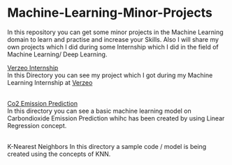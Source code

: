 # Machine-Learning-Minor-Projects
In this repository you can get some minor projects in the Machine Learning domain to learn and practise and increase your Skills. Also I will share my own projects which I did during some Internship which I did in the field of Machine Learning/ Deep Learning.

<a href="https://github.com/Abhinav-26/Machine-Learning-Minor-Projects/tree/master/Verzeo%20InternShip">
  Verzeo Internship
  </a><br>
In this Directory you can see my project which I got during my Machine Learning Internship at 
<a href="https://verzeo.in/">Verzeo</a><br><br>

<a href="https://github.com/Abhinav-26/Machine-Learning-Minor-Projects/tree/master/Co2%20Emission%20Prediction">Co2 Emission Prediction</a><br>
In this directory you can see a basic machine learning model on Carbondioxide Emission Prediction whihc has been created by using Linear Regression concept.<br><br>

K-Nearest Neighbors
In this directory a sample code / model is being created using the concepts of KNN.
